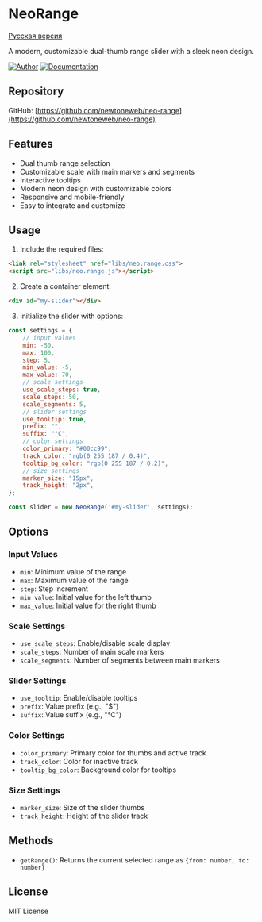 # NeoRange

[Русская версия](README.ru.md)

A modern, customizable dual-thumb range slider with a sleek neon design.

[![Author](https://img.shields.io/badge/Author-Viorel%20Odajiu-blue.svg)](https://github.com/newtoneweb)
[![Documentation](https://img.shields.io/badge/Documentation-View%20Docs-green.svg)](docs/index.html)

## Repository
GitHub: [https://github.com/newtoneweb/neo-range](https://github.com/newtoneweb/neo-range)

## Features

- Dual thumb range selection
- Customizable scale with main markers and segments
- Interactive tooltips
- Modern neon design with customizable colors
- Responsive and mobile-friendly
- Easy to integrate and customize

## Usage

1. Include the required files:
```html
<link rel="stylesheet" href="libs/neo.range.css">
<script src="libs/neo.range.js"></script>
```

2. Create a container element:
```html
<div id="my-slider"></div>
```

3. Initialize the slider with options:
```javascript
const settings = {
    // input values
    min: -50,
    max: 100,
    step: 5,
    min_value: -5,
    max_value: 70,
    // scale settings
    use_scale_steps: true,
    scale_steps: 50,
    scale_segments: 5,
    // slider settings
    use_tooltip: true,
    prefix: "",
    suffix: "°C",
    // color settings
    color_primary: "#00cc99",
    track_color: "rgb(0 255 187 / 0.4)",
    tooltip_bg_color: "rgb(0 255 187 / 0.2)",
    // size settings
    marker_size: "15px",
    track_height: "2px",
};

const slider = new NeoRange('#my-slider', settings);
```

## Options

### Input Values
- `min`: Minimum value of the range
- `max`: Maximum value of the range
- `step`: Step increment
- `min_value`: Initial value for the left thumb
- `max_value`: Initial value for the right thumb

### Scale Settings
- `use_scale_steps`: Enable/disable scale display
- `scale_steps`: Number of main scale markers
- `scale_segments`: Number of segments between main markers

### Slider Settings
- `use_tooltip`: Enable/disable tooltips
- `prefix`: Value prefix (e.g., "$")
- `suffix`: Value suffix (e.g., "°C")

### Color Settings
- `color_primary`: Primary color for thumbs and active track
- `track_color`: Color for inactive track
- `tooltip_bg_color`: Background color for tooltips

### Size Settings
- `marker_size`: Size of the slider thumbs
- `track_height`: Height of the slider track

## Methods

- `getRange()`: Returns the current selected range as `{from: number, to: number}`

## License

MIT License
